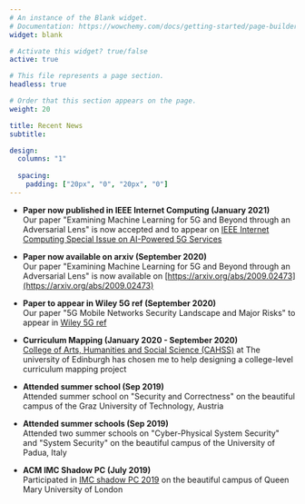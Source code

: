 ```yaml
---
# An instance of the Blank widget.
# Documentation: https://wowchemy.com/docs/getting-started/page-builder/
widget: blank

# Activate this widget? true/false
active: true

# This file represents a page section.
headless: true

# Order that this section appears on the page.
weight: 20

title: Recent News
subtitle:

design:
  columns: "1"
 
  spacing:
    padding: ["20px", "0", "20px", "0"]
---
```


* **Paper now published in IEEE Internet Computing (January 2021)**  
Our paper "Examining Machine Learning for 5G and Beyond through an Adversarial Lens" is now accepted and to appear on [IEEE Internet Computing Special Issue on AI-Powered 5G Services](https://ieeexplore.ieee.org/document/9314254)
  
* **Paper now available on arxiv (September 2020)**  
Our paper "Examining Machine Learning for 5G and Beyond through an Adversarial Lens" is now available on [https://arxiv.org/abs/2009.02473](https://arxiv.org/abs/2009.02473)

* **Paper to appear in Wiley 5G ref (September 2020)**  
Our paper "5G Mobile Networks Security Landscape and Major Risks" to appear in [Wiley 5G ref](https://onlinelibrary.wiley.com/doi/book/10.1002/9781119471509) 

* **Curriculum Mapping (January 2020 - September 2020)**  
[College of Arts, Humanities and Social Science (CAHSS)](https://www.ed.ac.uk/arts-humanities-soc-sci) at The university of Edinburgh has chosen me to help designing a college-level curriculum mapping project

* **Attended summer school (Sep 2019)**  
Attended summer school on "Security and Correctness" on the beautiful campus of the Graz University of Technology, Austria 

* **Attended summer schools (Sep 2019)**  
Attended two summer schools on "Cyber-Physical System Security" and "System Security" on the beautiful campus of the University of Padua, Italy 

* **ACM IMC Shadow PC (July 2019)**  
Participated in [IMC shadow PC 2019](https://conferences.sigcomm.org/imc/2019/shadow/) on the beautiful campus of Queen Mary University of London 
